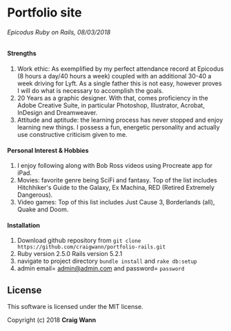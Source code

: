 # Portfolio site
###### Epicodus Ruby on Rails, 08/03/2018

#### Strengths
1. Work ethic: As exemplified by my perfect attendance record at Epicodus (8 hours a day/40 hours a week) coupled with an additional 30-40 a week driving for Lyft. As a single father this is not easy, however proves I will do what is necessary to accomplish the goals.
1. 20 Years as a graphic designer. With that, comes proficiency in the Adobe Creative Suite, in particular Photoshop, Illustrator, Acrobat, InDesign and Dreamweaver.
1. Attitude and aptitude: the learning process has never stopped and enjoy learning new things. I possess a fun, energetic personality and actually use constructive criticism given to me.


#### Personal Interest & Hobbies
1. I enjoy following along with Bob Ross videos using Procreate app for iPad.
1. Movies: favorite genre being SciFi and fantasy. Top of the list includes Hitchhiker's Guide to the Galaxy, Ex Machina, RED (Retired Extremely Dangerous).
3. Video games: Top of this list includes Just Cause 3, Borderlands (all), Quake and Doom.

#### Installation
1. Download github repository from
`git clone https://github.com/craigwann/portfolio-rails.git`
1. Ruby version 2.5.0 Rails version 5.2.1
1. navigate to project directory `bundle install` and `rake db:setup`
1. admin email= admin@admin.com and password= `password`


## License

This software is licensed under the MIT license.

Copyright (c) 2018 **Craig Wann**
